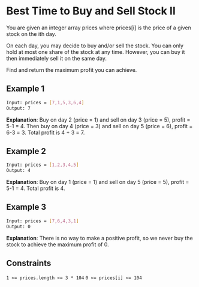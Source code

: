 # Best Time to Buy and Sell Stock II

You are given an integer array prices where prices[i] is the price of a given stock on the ith day.

On each day, you may decide to buy and/or sell the stock. You can only hold at most one share of the stock at any time. However, you can buy it then immediately sell it on the same day.

Find and return the maximum profit you can achieve.

## Example 1

```bash
Input: prices = [7,1,5,3,6,4]
Output: 7
```

**Explanation**: Buy on day 2 (price = 1) and sell on day 3 (price = 5), profit = 5-1 = 4.
Then buy on day 4 (price = 3) and sell on day 5 (price = 6), profit = 6-3 = 3.
Total profit is 4 + 3 = 7.

## Example 2

```bash
Input: prices = [1,2,3,4,5]
Output: 4
```

**Explanation**: Buy on day 1 (price = 1) and sell on day 5 (price = 5), profit = 5-1 = 4.
Total profit is 4.

## Example 3

```bash
Input: prices = [7,6,4,3,1]
Output: 0
```

**Explanation**: There is no way to make a positive profit, so we never buy the stock to achieve the maximum profit of 0.

## Constraints

`1 <= prices.length <= 3 * 104`
`0 <= prices[i] <= 104`